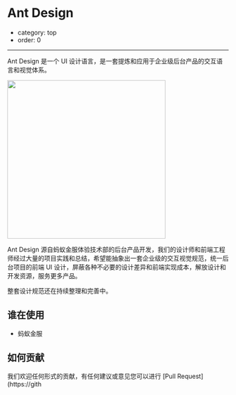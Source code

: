 # Ant Design

- category: top
- order: 0

---

Ant Design 是一个 UI 设计语言，是一套提炼和应用于企业级后台产品的交互语言和视觉体系。

<img width="360" src="https://t.alipayobjects.com/images/rmsweb/T1B9hfXcdvXXXXXXXX.svg">

Ant Design 源自蚂蚁金服体验技术部的后台产品开发，我们的设计师和前端工程师经过大量的项目实践和总结，希望能抽象出一套企业级的交互视觉规范，统一后台项目的前端 UI 设计，屏蔽各种不必要的设计差异和前端实现成本，解放设计和开发资源，服务更多产品。

整套设计规范还在持续整理和完善中。

## 谁在使用

- 蚂蚁金服

## 如何贡献

我们欢迎任何形式的贡献，有任何建议或意见您可以进行 [Pull Request](https://gith
